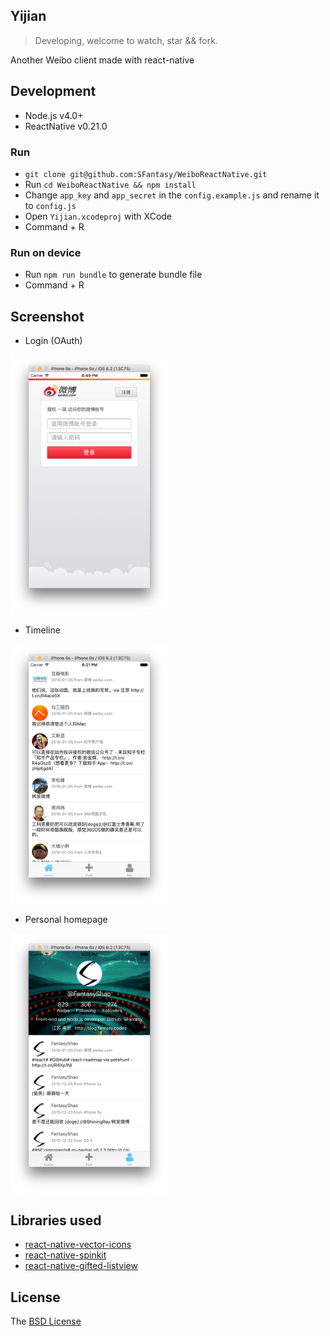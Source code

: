 Yijian
---

> Developing, welcome to watch, star && fork.

Another Weibo client made with react-native

## Development

- Node.js v4.0+
- ReactNative v0.21.0

### Run

- `git clone git@github.com:SFantasy/WeiboReactNative.git`
- Run `cd WeiboReactNative && npm install`
- Change `app_key` and `app_secret` in the `config.example.js` and rename it to `config.js`
- Open `Yijian.xcodeproj` with XCode
- Command + R

### Run on device

- Run `npm run bundle` to generate bundle file
- Command + R

## Screenshot

- Login (OAuth)

<img src="./screenshot/OAuth.png" width="50%" />

- Timeline

<img src="./screenshot/timeline.png" width="50%" />

- Personal homepage

<img src="./screenshot/account.png" width="50%" />

## Libraries used

- [react-native-vector-icons](https://github.com/oblador/react-native-vector-icons)
- [react-native-spinkit](https://github.com/maxs15/react-native-spinkit)
- [react-native-gifted-listview](https://github.com/FaridSafi/react-native-gifted-listview)

## License

The [BSD License](LICENSE)

